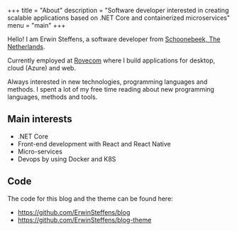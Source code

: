 +++
title = "About"
description = "Software developer interested in creating scalable applications based on .NET Core and containerized microservices"
menu = "main"
+++

Hello! I am Erwin Steffens, a software developer from [Schoonebeek, The Netherlands](https://nl.wikipedia.org/wiki/Schoonebeek).

Currently employed at [Rovecom](http://rovecom.nl) where I build applications for desktop, cloud (Azure) and web. 

Always interested in new technologies, programming languages and methods. I spent a lot of my free time reading about new programming languages, methods and tools.

## Main interests

* .NET Core
* Front-end development with React and React Native
* Micro-services
* Devops by using Docker and K8S

## Code

The code for this blog and the theme can be found here:
 
* https://github.com/ErwinSteffens/blog
* https://github.com/ErwinSteffens/blog-theme